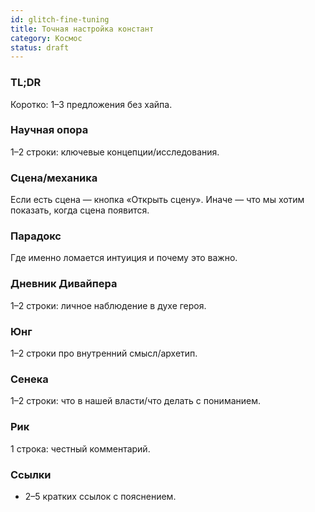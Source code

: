 ```yaml
---
id: glitch-fine-tuning
title: Точная настройка констант
category: Космос
status: draft
---
```


### TL;DR

Коротко: 1–3 предложения без хайпа.

### Научная опора

1–2 строки: ключевые концепции/исследования.

### Сцена/механика

Если есть сцена — кнопка «Открыть сцену». Иначе — что мы хотим показать, когда сцена появится.

### Парадокс

Где именно ломается интуиция и почему это важно.

### Дневник Дивайпера

1–2 строки: личное наблюдение в духе героя.

### Юнг

1–2 строки про внутренний смысл/архетип.

### Сенека

1–2 строки: что в нашей власти/что делать с пониманием.

### Рик

1 строка: честный комментарий.

### Ссылки

- 2–5 кратких ссылок с пояснением.
